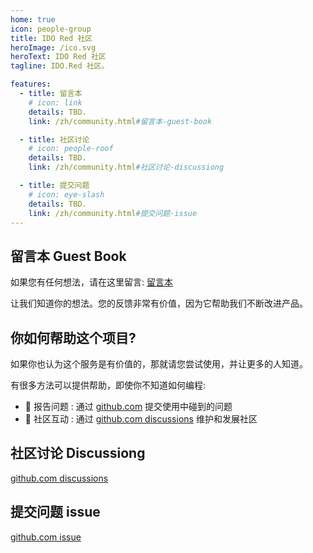 ```yaml
---
home: true
icon: people-group
title: IDO Red 社区
heroImage: /ico.svg
heroText: IDO Red 社区
tagline: IDO.Red 社区。

features:
  - title: 留言本
    # icon: link
    details: TBD. 
    link: /zh/community.html#留言本-guest-book

  - title: 社区讨论
    # icon: people-roof
    details: TBD.
    link: /zh/community.html#社区讨论-discussiong

  - title: 提交问题
    # icon: eye-slash
    details: TBD. 
    link: /zh/community.html#提交问题-issue
---
```


## 留言本 Guest Book
如果您有任何想法，请在这里留言: [留言本](https://github.com/IDO-Red/IDORedWeb/discussions/1)

让我们知道你的想法。您的反馈非常有价值，因为它帮助我们不断改进产品。

## 你如何帮助这个项目?
如果你也认为这个服务是有价值的，那就请您尝试使用，并让更多的人知道。

有很多方法可以提供帮助，即使你不知道如何编程:  
- 🐛 报告问题 : 通过 [github.com](https://github.com/IDO-Red/IDORedWeb/issues)  提交使用中碰到的问题 
- 📆 社区互动 : 通过 [github.com discussions](https://github.com/IDO-Red/IDORedWeb/discussions) 维护和发展社区 


## 社区讨论 Discussiong
[github.com discussions](https://github.com/IDO-Red/IDORedWeb/discussions)

## 提交问题 issue
[github.com issue](https://github.com/IDO-Red/IDORedWeb/issues)
